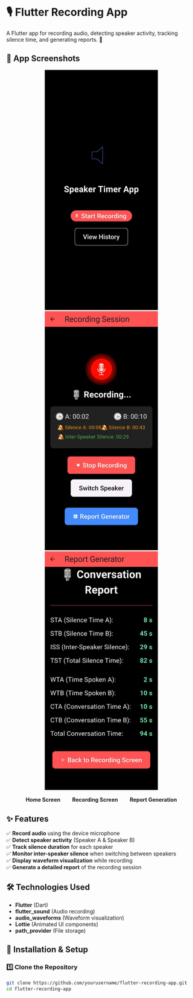 # 🎙️ Flutter Recording App  

A Flutter app for recording audio, detecting speaker activity, tracking silence time, and generating reports. 🚀  

## 📸 App Screenshots  
<p align="center">
  <img src="assets/screenshots/homescreen.jpeg" width="300">
  <img src="assets/screenshots/recoding_screen.jpeg" width="300">
  <img src="assets/screenshots/Report_gen.jpeg" width="300">
</p>

<p align="center">
  <b>Home Screen</b> &nbsp;&nbsp;&nbsp;&nbsp;&nbsp;&nbsp;
  <b>Recording Screen</b> &nbsp;&nbsp;&nbsp;&nbsp;&nbsp;&nbsp;
  <b>Report Generation</b>
</p>


## ✨ Features  
✅ **Record audio** using the device microphone  
✅ **Detect speaker activity** (Speaker A & Speaker B)  
✅ **Track silence duration** for each speaker  
✅ **Monitor inter-speaker silence** when switching between speakers  
✅ **Display waveform visualization** while recording  
✅ **Generate a detailed report** of the recording session  

## 🛠️ Technologies Used  
- **Flutter** (Dart)  
- **flutter_sound** (Audio recording)  
- **audio_waveforms** (Waveform visualization)  
- **Lottie** (Animated UI components)  
- **path_provider** (File storage)  

## 🔧 Installation & Setup  

### 1️⃣ Clone the Repository  
```bash
git clone https://github.com/yourusername/flutter-recording-app.git
cd flutter-recording-app
